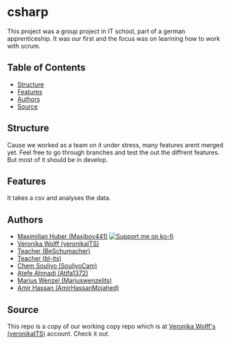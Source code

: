 # csharp

This project was a group project in IT school, part of a german apprenticeship.
It was our first and the focus was on learining how to work with scrum.

## Table of Contents

- [Structure](#structure)
- [Features](#features)
- [Authors](#authors)
- [Source](#source)

## Structure

Cause we worked as a team on it under stress, many features arent merged yet.
Feel free to go through branches and test the out the diffrent features.
But most of it should be in develop.

## Features

It takes a csv and analyses the data.

## Authors

- [Maximilian Huber (Maxiboy441)](https://github.com/Maxiboy441)
  [![Support me on ko-fi](https://img.shields.io/badge/Support%20on-Ko--fi-%23FF5E5B)](https://ko-fi.com/maxiboy)
- [Veronika Wolff (veronikaITS)](https://github.com/veronikaITS)
- [Teacher (BeSchumacher)](https://github.com/BeSchumacher)
- [Teacher (bl-its)](https://github.com/bl-its)
- [Chem Souliyo (SouliyoCam)](https://github.com/SouliyoCam)
- [Atefe Ahmadi (Atifa1372)](https://github.com/Atifa1372)
- [Marius Wenzel (Mariuswenzelits)](https://github.com/Mariuswenzelits)
- [Amir Hassan (AmirHassanMojahed)](https://github.com/AmirHassanMojahed)

## Source
This repo is a copy of our working copy repo which is at [Veronika Wolff's (veronikaITS)](https://github.com/veronikaITS) account. Check it out.
